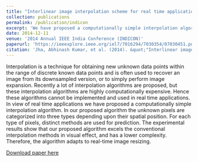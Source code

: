 ```yaml
---
title: "Interlinear image interpolation scheme for real time application"
collection: publications
permalink: /publication/indicon
excerpt: 'We have proposed a computationally simple interpolation algorithm for real time applications. The experimental results show that our proposed algorithm excels the conventional interpolation methods in visual effect, and has a lower complexity. Therefore, the algorithm adapts to real-time image resizing.'
date: 2014-12-11
venue: '2014 Annual IEEE India Conference (INDICON)'
paperurl: 'https://ieeexplore.ieee.org/iel7/7016294/7030354/07030451.pdf'
citation: 'Jha, Abhinash Kumar, et al. (2014). &quot;"Interlinear image interpolation scheme for real time application.&quot; <i>2014 Annual IEEE India Conference (INDICON)(pp. 1-6)</i>.'
---
```

Interpolation is a technique for obtaining new unknown data points within the range of discrete known data points and is often used to recover an image from its downsampled version, or to simply perform image expansion. Recently a lot of interpolation algorithms are proposed, but these interpolation algorithms are highly computationally expensive. Hence these algorithms cannot be implemented and used in real time applications. In view of real time applications we have proposed a computationally simple interpolation algorithm. In our proposed algorithm the unknown pixels are categorized into three types depending upon their spatial position. For each type of pixels, distinct methods are used for prediction. The experimental results show that our proposed algorithm excels the conventional interpolation methods in visual effect, and has a lower complexity. Therefore, the algorithm adapts to real-time image resizing.

[Download paper here](http://www.academia.edu/download/56888549/Interlinear_Image_Interpolation_Scheme_for_Real.pdf)

